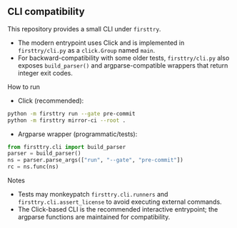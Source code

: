 CLI compatibility
-----------------

This repository provides a small CLI under `firsttry`.

- The modern entrypoint uses Click and is implemented in `firsttry/cli.py` as a `click.Group` named `main`.
- For backward-compatibility with some older tests, `firsttry/cli.py` also exposes `build_parser()` and argparse-compatible wrappers that return integer exit codes.

How to run

- Click (recommended):

```bash
python -m firsttry run --gate pre-commit
python -m firsttry mirror-ci --root .
```

- Argparse wrapper (programmatic/tests):

```python
from firsttry.cli import build_parser
parser = build_parser()
ns = parser.parse_args(["run", "--gate", "pre-commit"])
rc = ns.func(ns)
```

Notes

- Tests may monkeypatch `firsttry.cli.runners` and `firsttry.cli.assert_license` to avoid executing external commands.
- The Click-based CLI is the recommended interactive entrypoint; the argparse functions are maintained for compatibility.
